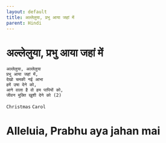 ```yaml
---
layout: default
title: अल्लेलुया, प्रभु आया जहां में
parent: Hindi
---
```

# अल्लेलुया, प्रभु आया जहां में
```
अल्लेलुया, अल्लेलुया
प्रभु आया जहां में,
देखो चमकी नई आभा
हमें उषा देने को,
आने वाला है वो हम पापियों को,
जीवन मुक्ति खुशी देने को (2)
```
`Christmas` `Carol`

# Alleluia, Prabhu aya jahan mai